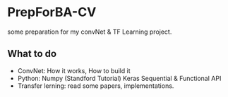 # PrepForBA-CV
some preparation for my convNet &amp; TF Learning project.
## What to do
- ConvNet: How it works, How to build it
- Python: 
    Numpy (Standford Tutorial)
    Keras Sequential & Functional API
- Transfer lerning: read some papers, implementations.
